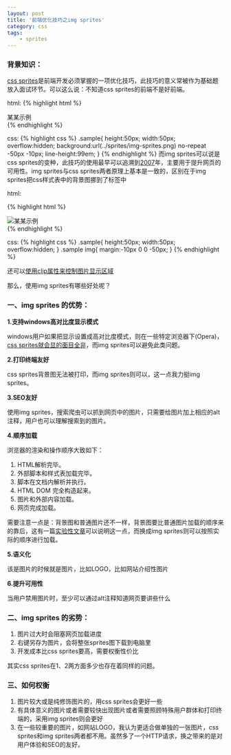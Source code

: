 ```yaml
---
layout: post
title: '前端优化技巧之img sprites'
category: css
tags:
    - sprites
---
```


### 背景知识：

<a href="http://www.alistapart.com/articles/sprites" target="_blank">css sprites</a>是前端开发必须掌握的一项优化技巧，此技巧的意义常被作为基础题放入面试环节。可以这么说：不知道css sprites的前端不是好前端。

html:
{% highlight html %}
<div class="sample">某某示例</div>
{% endhighlight %}

css:
{% highlight css %}
.sample{
    height:50px;
    width:50px;
    overflow:hidden;
    background:url(../sprites/img-sprites.png) no-repeat -50px -10px;
    line-height:99em;
}
{% endhighlight %}
而img sprites可以说是css sprites的变种，此技巧的使用最早可以追溯到<a href="http://learningtheworld.eu/2007/foreground-sprites/" target="_blank">2007</a>年，主要用于提升网页的可用性。img sprites与css sprites两者原理上基本是一致的，区别在于img sprites把css样式表中的背景图挪到了<img>标签中

html:

{% highlight html %}
<div class="sample">
    <img src="../sprites/img-sprites.png" alt="某某示例" />
</div>
{% endhighlight %}

css:
{% highlight css %}
.sample{
    height:50px;
    width:50px;
    overflow:hidden;
}
.sample img{
    margin:-10px 0 0 -50px;
}
{% endhighlight %}

还可以<a href="http://www.kavoir.com/2009/01/extended-css-sprites-for-foreground-images-img.html" target="_blank">使用clip属性来控制图片显示区域</a>

那么，使用img sprites有哪些好处呢？

### 一、img sprites 的优势：

**1.支持windows高对比度显示模式**

windows用户如果把显示设置成高对比度模式，则在一些特定浏览器下(Opera)，<a href="http://www.artzstudio.com/2010/04/img-sprites-high-contrast/" target="_blank">css sprites就会显的面目全非</a>，而img sprites可以避免此类问题。

**2.打印终端友好**

css sprites背景图无法被打印，而img sprites则可以，这一点我力挺img sprites。

**3.SEO友好**

使用img sprites，搜索爬虫可以抓到网页中的图片，只需要给图片加上相应的alt注释，用户也可以理解搜索到的图片。

**4.顺序加载**

浏览器的渲染和操作顺序大致如下：

1. HTML解析完毕。
2. 外部脚本和样式表加载完毕。
3. 脚本在文档内解析并执行。
4. HTML DOM 完全构造起来。
5. 图片和外部内容加载。
6. 网页完成加载。

需要注意一点是：背景图和普通图片还不一样，背景图要比普通图片加载的顺序来的靠后，这有一篇<a href="http://ons.javaeye.com/blog/687850" target="_blank">实验性文章</a>可以说明这一点，而换成img sprites则可以按照实际的顺序进行加载。

**5.语义化**

该是图片的时候就是图片，比如LOGO，比如网站介绍性图片

**6.提升可用性**

当用户禁用图片时，至少可以通过alt注释知道网页要讲些什么

### 二、img sprites 的劣势：

1. 图片过大时会阻塞网页加载进度
2. 右键另存为图片，会将整张sprites图下载到电脑里
3. 开发成本比css sprites要高，需要权衡性价比

其实css sprites在1、2两方面多少也存在着同样的问题。

### 三、如何权衡

1. 图片较大或是纯修饰图片的，用css sprites会更好一些
2. 有具体意义的图片或者需要较快出现图片或者需要照顾特殊用户群体和打印终端的，采用img sprites则会更好
3. 在一些较重要的图片，如网站LOGO，我认为更适合做单独的一张图片，css sprites和img sprites两者都不用。虽然多了一个HTTP请求，换之带来的是对用户体验和SEO的友好。

